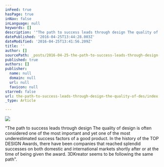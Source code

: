 ```yaml
---
inFeed: true
hasPage: true
inNav: false
inLanguage: null
keywords: []
description: '"The path to success leads through design The quality of design is often considered one of the most important and yet one of the most underestimated success factors of a good product. In the history of the TOP DESIGN Awards, there have been companies that reached splendid successes on both domestic and international markets shortly after or at the time of being given the award. 3DKreator seems to be following the same path".'
datePublished: '2016-04-25T13:44:28.003Z'
dateModified: '2016-04-25T13:41:56.209Z'
title: ''
author: []
sourcePath: _posts/2016-04-25-the-path-to-success-leads-through-design-the-quality-of-des.md
published: true
authors: []
publisher:
  name: null
  domain: null
  url: null
  favicon: null
starred: false
url: the-path-to-success-leads-through-design-the-quality-of-des/index.html
_type: Article

---
```

![](https://the-grid-user-content.s3-us-west-2.amazonaws.com/4ead52c4-943f-44c1-b023-a95a63c06eb1.png)

"The path to success leads through design The quality of design is often considered one of the most important and yet one of the most underestimated success factors of a good product. In the history of the TOP DESIGN Awards, there have been companies that reached splendid successes on both domestic and international markets shortly after or at the time of being given the award. 3DKreator seems to be following the same path".
